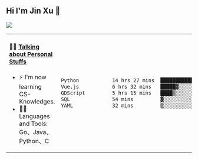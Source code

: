
## Hi I'm Jin Xu 👋
![](https://komarev.com/ghpvc/?username=jiayouxujin&color=brightgreen&label=PROFILE+VIEWS)



<table align="center">
<tr>
<td valign="top" width="60%">

#### 🏋️‍♀️ <a href="https://github.com/jiayouxujin" target="_blank">Talking about Personal Stuffs</a>
<!-- recent_releases starts -->

- ⚡  I'm now learning CS-Knowledges.  
- 🏊‍♂️ Languages and Tools: Go、Java、Python、C
<!-- recent_releases ends -->
</td>
<td>
 
<!--START_SECTION:waka-->

```txt
Python           14 hrs 27 mins  ████████████▒░░░░░░░░░░░░   49.27 %
Vue.js           6 hrs 32 mins   █████▓░░░░░░░░░░░░░░░░░░░   22.27 %
GDScript         5 hrs 15 mins   ████▒░░░░░░░░░░░░░░░░░░░░   17.95 %
SQL              54 mins         ▓░░░░░░░░░░░░░░░░░░░░░░░░   03.08 %
YAML             32 mins         ▒░░░░░░░░░░░░░░░░░░░░░░░░   01.83 %
```

<!--END_SECTION:waka-->
 
</td>
</tr>
</table>





